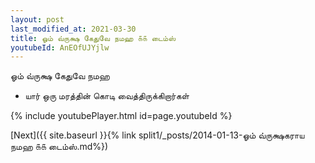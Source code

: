 ```yaml
---
layout: post
last_modified_at: 2021-03-30
title: ஓம் வ்ருக்ஷ கேதுவே நமஹ ௧௧ டைம்ஸ்
youtubeId: AnEOfUJYjlw
---
```

 
 
 ஓம் வ்ருக்ஷ கேதுவே நமஹ  
 
 -  யார் ஒரு மரத்தின் கொடி வைத்திருக்கிறார்கள் 
 
  
 
  
 
 
 
 
 
 


{% include youtubePlayer.html id=page.youtubeId %}
 
[Next]({{ site.baseurl }}{% link  split1/_posts/2014-01-13-ஓம் வ்ருக்ஷகராய நமஹ ௧௧ டைம்ஸ்.md%})
 
